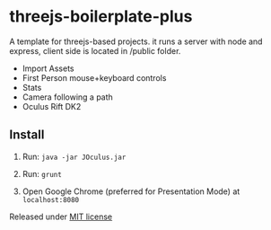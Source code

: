 # threejs-boilerplate-plus
A template for threejs-based projects. it runs a server with node and express, client side is located in /public folder.

  - Import Assets
  - First Person mouse+keyboard controls
  - Stats
  - Camera following a path
  - Oculus Rift DK2


Install
-------

 1) Run:
  `java -jar JOculus.jar`

 2) Run:
  `grunt`
 
 3) Open Google Chrome (preferred for Presentation Mode) at `localhost:8080`



Released under [MIT license](https://github.com/marcomarchesi/threejs-boilerplate-plus/blob/master/LICENSE)
